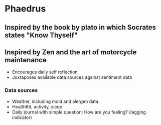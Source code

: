 # Phaedrus

## Inspired by the book by plato in which Socrates states "Know Thyself"

## Inspired by Zen and the art of motorcycle maintenance

*   Encourages daily self reflection
*   Juxtaposes available data sources against sentiment data

### Data sources

*   Weather, including mold and alergen data
*   HealthKit, activity, sleep
*   Daily journal with simple question: How are you feeling? (lagging indicator)
